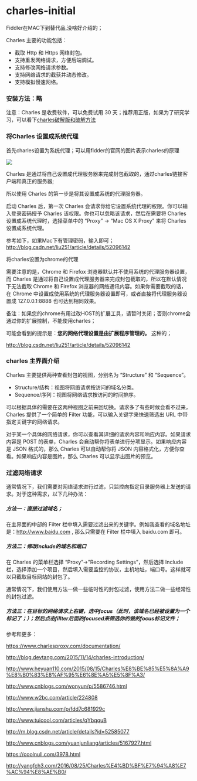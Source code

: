 # charles-initial
Fiddler在MAC下到替代品,没啥好介绍的；

Charles 主要的功能包括：
- 截取 Http 和 Https 网络封包。
- 支持重发网络请求，方便后端调试。
- 支持修改网络请求参数。
- 支持网络请求的截获并动态修改。
- 支持模拟慢速网络。

### 安装方法：略

注意：Charles 是收费软件，可以免费试用 30 天；推荐用正版，如果为了研究学习，可以看下[charles破解版和破解方法](http://www.baidu.com/)

### 将Charles 设置成系统代理

首先charles设置为系统代理；可以用fidder的官网的图片表示charles的原理

![](https://imgsa.baidu.com/exp/pic/item/73ca5910b912c8fcaa028211fd039245d788213d.jpg)


Charles 是通过将自己设置成代理服务器来完成封包截取的，通过charles链接客户端和真正的服务器;

所以使用 Charles 的第一步是将其设置成系统的代理服务器。

启动 Charles 后，第一次 Charles 会请求你给它设置系统代理的权限。你可以输入登录密码授予 Charles 该权限。你也可以忽略该请求，然后在需要将 Charles 设置成系统代理时，选择菜单中的 “Proxy” -> “Mac OS X Proxy” 来将 Charles 设置成系统代理。

参考如下，如果Mac下有管理密码，输入即可；http://blog.csdn.net/liu251/article/details/52096142

将charles设置为chrome的代理

需要注意的是，Chrome 和 Firefox 浏览器默认并不使用系统的代理服务器设置，而 Charles 是通过将自己设置成代理服务器来完成封包截取的，所以在默认情况下无法截取 Chrome 和 Firefox 浏览器的网络通讯内容。如果你需要截取的话，在 Chrome 中设置成使用系统的代理服务器设置即可，或者直接将代理服务器设置成 127.0.0.1:8888 也可达到相同效果。

备注：如果您的chrome有用过改HOST的扩展工具，请暂时关闭；否则chrome会通过你的扩展控制，不能使用charles；

可能会看到的提示是：**您的网络代理设置是由扩展程序管理的。** 这种的；

http://blog.csdn.net/liu251/article/details/52096142

### charles 主界面介绍

Charles 主要提供两种查看封包的视图，分别名为 “Structure” 和 “Sequence”。
- Structure/结构：视图将网络请求按访问的域名分类。
- Sequence/序列：视图将网络请求按访问的时间排序。

可以根据具体的需要在这两种视图之前来回切换。请求多了有些时候会看不过来，Charles 提供了一个简单的 Filter 功能，可以输入关键字来快速筛选出 URL 中带指定关键字的网络请求。

对于某一个具体的网络请求，你可以查看其详细的请求内容和响应内容。如果请求内容是 POST 的表单，Charles 会自动帮你将表单进行分项显示。如果响应内容是 JSON 格式的，那么 Charles 可以自动帮你将 JSON 内容格式化，方便你查看。如果响应内容是图片，那么 Charles 可以显示出图片的预览。

### 过滤网络请求

通常情况下，我们需要对网络请求进行过滤，只监控向指定目录服务器上发送的请求。对于这种需求，以下几种办法：

##### 方法一：直接过滤域名；

在主界面的中部的 Filter 栏中填入需要过滤出来的关键字。例如我查看的域名地址是：http://www.baidu.com , 那么只需要在 Filter 栏中填入 baidu.com 即可。

##### 方法二：修改Include的域名和端口

在 Charles 的菜单栏选择 “Proxy”->”Recording Settings”，然后选择 Include 栏，选择添加一个项目，然后填入需要监控的协议，主机地址，端口号。这样就可以只截取目标网站的封包了。

通常情况下，我们使用方法一做一些临时性的封包过滤，使用方法二做一些经常性的封包过滤。

##### 方法三：在目标的网络请求上右键，选中focus（此时，该域名已经被设置为一个标记了；）；然后点击fillter后面的focused来筛选你的做的focus标记文件；



参考和更多：

https://www.charlesproxy.com/documentation/

http://blog.devtang.com/2015/11/14/charles-introduction/

http://www.heyuan110.com/2015/08/15/Charles%E8%BE%85%E5%8A%A9%E8%B0%83%E8%AF%95%E6%8E%A5%E5%8F%A3/

http://www.cnblogs.com/wonyun/p/5586746.html

http://www.w2bc.com/article/224808

http://www.jianshu.com/p/fdd7c681929c

http://www.tuicool.com/articles/qYbqquB

http://m.blog.csdn.net/article/details?id=52585077

http://www.cnblogs.com/yuanjunliang/articles/5167927.html

https://coolnull.com/3978.html

http://yangfch3.com/2016/08/25/Charles%E4%BD%BF%E7%94%A8%E7%AC%94%E8%AE%B0/